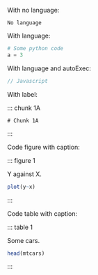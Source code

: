 With no language: 

```exec
No language
```

With language: 

```python exec
# Some python code
a = 3
```

With language and autoExec: 

```js exec auto=always
// Javascript
```

With label: 

::: chunk 1A

```exec
# Chunk 1A
```

:::

Code figure with caption: 

::: figure 1

Y against X.

```r exec
plot(y~x)
```

:::

Code table with caption: 

::: table 1

Some cars.

```r exec
head(mtcars)
```

:::